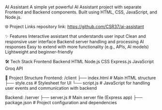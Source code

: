 AI Assistant
A simple yet powerful AI Assistant project with separate Frontend and Backend components.
Built using HTML, CSS, JavaScript, and Node.js.


🌐 Project Links
repository link: https://github.com/CSR37/ai-assistant


✨ Features
Interactive assistant that understands user input
Clean and responsive user interface
Backend server handling and processing AI responses
Easy to extend with more functionality (e.g., APIs, AI models)
Lightweight and beginner-friendly


🛠️ Tech Stack
Frontend	     Backend
 HTML	          Node.js
 CSS	          Express.js
 JavaScript     Groq API

 
📂 Project Structure
Frontend:
/client
├── index.html      # Main HTML structure
├── style.css       # Stylesheet for UI
└── script.js       # JavaScript for handling user events and communication with backend

Backend:
/server
├── server.js       # Main server file (Express app)
├── package.json    # Project configuration and dependencies

